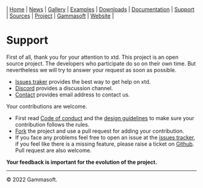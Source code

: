 | [Home](home.md) | [News](news.md) | [Gallery](gallery.md) | [Examples](examples.md) | [Downloads](downloads.md) | [Documentation](documentation.md) | [Support](support.md) | [Sources](https://github.com/gammasoft71/xtd) | [Project](https://sourceforge.net/projects/xtdpro/) | [Gammasoft](gammasoft.md) | [Website](https://gammasoft71.wixsite.com/xtdpro) |

# Support

First of all, thank you for your attention to xtd.​ This project is an open source project. The developers who participate do so on their own time. But nevertheless we will try to answer your request as soon as possible.
​
* [Issues traker](https://github.com/gammasoft71/xtd/issues) provides the best way to get help on xtd.
* [Discord](https://discordapp.com/users/gammasoft#9288) provides a discussion channel.
* [Contact](contact.md) provides email address to contact us. 

Your contributions are welcome.
* First read [Code of conduct](https://github.com/gammasoft71/xtd/blob/master/CODE_OF_CONDUCT.md) and the [design guidelines](design_guidelines.md) to make sure your contribution follows the rules.
* [Fork](https://github.com/gammasoft71/xtd/fork) the project and use a pull request for adding your contribution.
* If you face any problems feel free to open an issue at the [issues tracker](https://github.com/gammasoft71/xtd/issues), if you feel like there is a missing feature, please raise a ticket on [Github](https://github.com/gammasoft71/xtd). Pull request are also welcome.
​​

**Your feedback is important for the evolution of the project.**
​
______________________________________________________________________________________________

© 2022 Gammasoft.
